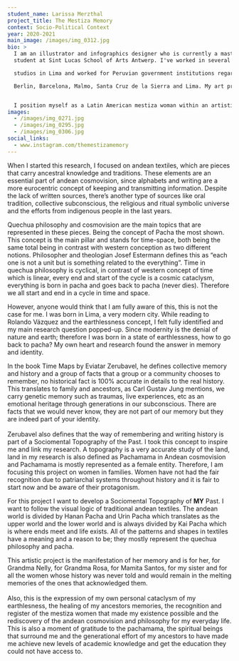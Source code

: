 ```yaml
---
student_name: Larissa Merzthal
project_title: The Mestiza Memory
context: Socio-Political Context
year: 2020-2021
main_image: /images/img_0312.jpg
bio: >
  I am an illustrator and infographics designer who is currently a master’s
  student at Sint Lucas School of Arts Antwerp. I've worked in several editorial

  studios in Lima and worked for Peruvian government institutions regarding communication, education and politics. I have also studied illustration and children’s books illustration in Barcelona during 2015 and 2017. During 2018, I started my own erotic illustration project called Pornosotras, which was focused on female sexuality and body image, I made exhibitions in

  Berlin, Barcelona, Malmo, Santa Cruz de la Sierra and Lima. My art practice nowadays (and master project) is focused on identity and memory following the visual logic of Andean textiles and it’s cosmovision and philosophy.


  I position myself as a Latin American mestiza woman within an artistic cultural environment mostly dominated by western white men. Giving a voice to decolonization, which is a subject not yet widely spoken in my country and showing it within art, which does not need words to be read, from an original voice and an andean vision; without having Western intermediaries who speak for my work and myself.
images:
  - /images/img_0271.jpg
  - /images/img_0295.jpg
  - /images/img_0306.jpg
social_links:
  - www.instagram.com/themestizamemory
---
```

When I started this research, I focused on andean textiles, which are pieces that carry ancestral knowledge and traditions. These elements are an essential part of andean cosmovision, since alphabets and writing are a more eurocentric concept of keeping and transmitting information. Despite the lack of written sources, there’s another type of sources like oral tradition, collective subconscious, the religious and ritual symbolic universe and the efforts from indigenous people in the last years. 

Quechua philosophy and cosmovision are the main topics that are represented in these pieces. Being the concept of Pacha the most shown. This concept is the main pillar and stands for time-space, both being the same total being in contrast with western conception as two different notions. Philosopher and theologian Josef Estermann defines this as “each one is not a unit but is something related to the everything”. Time in quechua philosophy is cyclical, in contrast of western concept of time which is linear, every end and start of the cycle is a cosmic cataclysm, everything is born in pacha and goes back to pacha (never dies). Therefore we all start and end in a cycle in time and space. 

However, anyone would think that I am fully aware of this, this is not the case for me. I was born in Lima, a very modern city. While reading to Rolando Vázquez and the earthlessness concept, I felt fully identified and my main research question popped-up. Since modernity is the denial of nature and earth; therefore I was born in a state of earthlessness, how to go back to pacha? My own heart and research found the answer in memory and identity. 

In the book Time Maps by Eviatar Zerubavel, he defines collective memory and history and a group of facts that a group or a community chooses to remember, no historical fact is 100% accurate in details to the real history. This translates to family and ancestors, as Carl Gustav Jung mentions, we carry genetic memory such as traumas, live experiences, etc as an emotional heritage through generations in our subconscious. There are facts that we would never know, they are not part of our memory but they are indeed part of your identity.\
\
Zerubavel also defines that the way of remembering and writing history is part of a Sociomental Topography of the Past. I took this concept to inspire me and link my research. A topography is a very accurate study of the land, land in my research is also defined as Pachamama in Andean cosmovision and Pachamama is mostly represented as a female entity. Therefore, I am focusing this project on women in families. Women have not had the fair recognition due to patriarchal systems throughout history and it is fair to start now and be aware of their protagonism.

For this project I want to develop a Sociomental Topography of **MY** Past. I want to follow the visual logic of traditional andean textiles. The andean world is divided by Hanan Pacha and Urin Pacha which translates as the upper world and the lower world and is always divided by Kai Pacha which is where ends meet and life exists. All of the patterns and shapes in textiles have a meaning and a reason to be; they mostly represent the quechua philosophy and pacha.

This artistic project is the manifestation of her memory and is for her, for Grandma Nelly, for Grandma Rosa, for Mamita Santos, for my sister and for all the women whose history was never told and would remain in the melting memories of the ones that acknowledged them.\
\
Also, this is the expression of my own personal cataclysm of my earthlesness, the healing of my ancestors memories, the recognition and register of the mestiza women that made my existence possible and the rediscovery of the andean cosmovision and philosophy for my everyday life. This is also a moment of gratitude to the pachamama, the spiritual beings that surround me and the generational effort of my ancestors to have made me achieve new levels of academic knowledge and get the education they could not have access to.